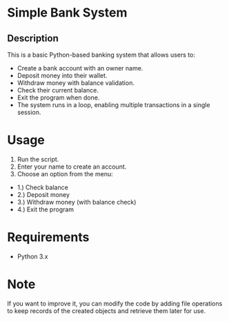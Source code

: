 # Simple Bank System
## Description
This is a basic Python-based banking system that allows users to:
* Create a bank account with an owner name.
* Deposit money into their wallet.
* Withdraw money with balance validation.
* Check their current balance.
* Exit the program when done.
* The system runs in a loop, enabling multiple transactions in a single session.

# Usage
1. Run the script.
1. Enter your name to create an account.
3. Choose an option from the menu:
* 1.) Check balance
* 2.) Deposit money
* 3.) Withdraw money (with balance check)
* 4.) Exit the program

# Requirements
* Python 3.x

# Note
If you want to improve it, you can modify the code by adding file operations to keep records of the created objects and retrieve them later for use.
